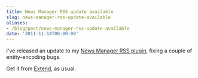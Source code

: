 ```yaml
---
title: News Manager RSS update available
slug: news-manager-rss-update-available
aliases:
- /blog/post/news-manager-rss-update-available
date: '2011-11-14T00:00:00'
---
```


<p>I've released an update to my <a href="http://www.reedmurphy.net/projects/news-manager-rss-plugin">News Manager RSS plugin</a>, fixing a couple of entity-encoding bugs.</p>

<p>Get it from <a href="http://get-simple.info/extend/plugin/news-manager-rss/221/">Extend</a>, as usual.</p>

<!--more-->
